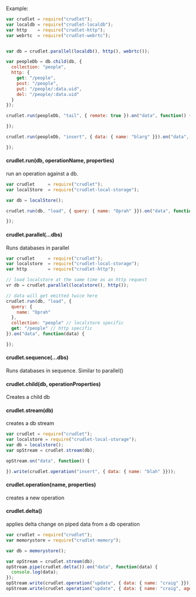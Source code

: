 Example:

```javascript
var crudlet = require("crudlet");
var localdb = require("crudlet-localdb");
var http    = require("crudlet-http");
var webrtc  = require("crudlet-webrtc");


var db = crudlet.parallel(localdb(), http(), webrtc());

var peopleDb = db.child(db, {
  collection: "people",
  http: {
    get: "/people",
    post: "/people",
    put: "/people/:data.uid",
    del: "/people/:data.uid"
  }
});

crudlet.run(peopleDb, "tail", { remote: true }).on("data", function() {

});

crudlet.run(peopleDb, "insert", { data: { name: "blarg" }}).on("data", function() {

});
```

#### crudlet.run(db, operationName, properties)

run an operation against a db.

```javascript
var crudlet     = require("crudlet");
var localStore  = require("crudlet-local-storage");

var db = localStore();

crudlet.run(db, "load", { query: { name: "Oprah" }}).on("data", function(data) {

});
```

#### crudlet.parallel(...dbs)

Runs databases in parallel

```javascript
var crudlet     = require("crudlet");
var localstore  = require("crudlet-local-storage");
var http        = require("crudlet-http");

// load localstore at the same time as an http request
vr db = crudlet.parallel(localstore(), http());

// data will get emitted twice here
crudlet.run(db, "load", {
  query: {
    name: "Oprah"
  },
  collection: "people" // localstore specific
  get: "/people" // http specific
}).on("data", function(data) {

});
```

#### crudlet.sequence(...dbs)

Runs databases in sequence. Similar to parallel()

#### crudlet.child(db, operationProperties)

Creates a child db

#### crudlet.stream(db)

creates a db stream

```javascript
var crudlet = require("crudlet");
var localstore = require("crudlet-local-storage");
var db = localstore();
var opStream = crudlet.stream(db);

opStream.on("data", function() {

}).write(crudlet.operation("insert", { data: { name: "blah" }}));
```

#### crudlet.operation(name, properties)

creates a new operation

#### crudlet.delta()

applies delta change on piped data from a db operation

```javascript
var crudlet = require("crudlet");
var memorystore = require("crudlet-memory");

var db = memorystore();

var opStream = crudlet.stream(db);
opStream.pipe(crudlet.delta()).on("data", function(data) {
  console.log(data);
});
opStream.write(crudlet.operation("update", { data: { name: "craig" }})); // delta { name: craig }
opStream.write(crudlet.operation("update", { data: { name: "craig", age: 17 }})); // delta { age: 17 }
```


<!--

```javascript
var through = require("through2");


function createDb() {

  var store = [];

  return function () {
    return through.obj(function(operation, enc, next) {
      if (operation.name === "insert") insert.call(this, operation, enc, next);
      if (operation.name === "update") update.call(this, operation, enc, next);
      if (operation.name === "remove") remove.call(this, operation, enc, next);
      if (operation.name === "load")   load.call(this, operation, enc, next);
    });
  }

  function insert (data) {

  }

  function update (data) {

  }

  function update (data) {

  }
}
```

-->
